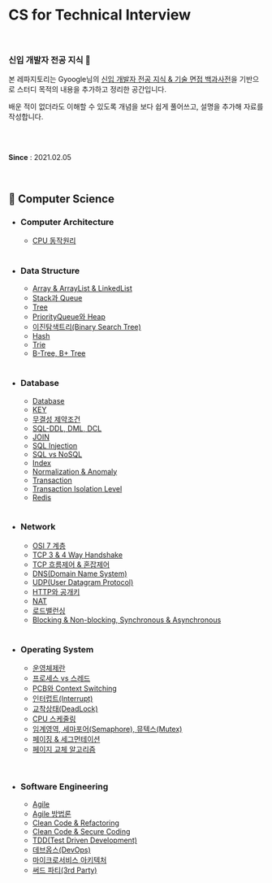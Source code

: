 # CS for Technical Interview

<br>

### 신입 개발자 전공 지식 📖

본 레파지토리는 Gyoogle님의 [신입 개발자 전공 지식 & 기술 면접 백과사전](https://github.com/gyoogle/tech-interview-for-developer)을 기반으로 스터디 목적의 내용을 추가하고 정리한 공간입니다.

배운 적이 없더라도 이해할 수 있도록 개념을 보다 쉽게 풀어쓰고, 설명을 추가해 자료를 작성합니다.

<br><br>

**Since** : 2021.02.05 

<br>

## 📌 Computer Science

- ### Computer Architecture

  - [CPU 동작원리](https://github.com/jisicTank/CS/blob/master/Computer%20Architecture/CPU%20%EB%8F%99%EC%9E%91%EC%9B%90%EB%A6%AC.md)
  
  <br>
  
- ### Data Structure

  - [Array & ArrayList & LinkedList](https://github.com/jisicTank/CS/blob/main/Data%20Structure/Array_LinkedList_ArrayList.md)
  - [Stack과 Queue](https://github.com/jisicTank/CS/blob/main/Data%20Structure/Stack_Queue.md)
  - [Tree](https://github.com/jisicTank/CS/blob/master/Data%20Structure/Tree.md)
  - [PriorityQueue와 Heap](https://github.com/jisicTank/CS/blob/master/Data%20Structure/PriorityQueue_Heap.md)
  - [이진탐색트리(Binary Search Tree)](https://github.com/jisicTank/CS/blob/master/Data%20Structure/BinarySearchTree.md)
  - [Hash](https://github.com/jisicTank/CS/blob/master/Data%20Structure/Hash.md)
  - [Trie](https://github.com/jisicTank/CS/blob/master/Data%20Structure/Trie.md)
  - [B-Tree, B+ Tree](https://github.com/jisicTank/CS/blob/master/Data%20Structure/B_Tree_BPlusTree.md)

    

  <br>

- ### Database

  - [Database](https://github.com/jisicTank/CS/blob/master/Database/Database.md)
  - [KEY](https://github.com/jisicTank/CS/blob/master/Database/KEY.md)
  - [무결성 제약조건](https://github.com/jisicTank/CS/blob/master/Database/Integrity%20constraint.md)
  - [SQL-DDL, DML, DCL](https://github.com/jisicTank/CS/blob/master/Database/SQL-DDL%2C%20DML%2C%20DCL.md)
  - [JOIN](https://github.com/jisicTank/CS/blob/master/Database/JOIN.md)
  - [SQL Injection](https://github.com/jisicTank/CS/blob/master/Database/SQL%20Injection.md)
  - [SQL vs NoSQL](https://github.com/jisicTank/CS/blob/master/Database/SQL%20VS%20NoSQL.md)
  - [Index](https://github.com/jisicTank/CS/blob/master/Database/%EC%9D%B8%EB%8D%B1%EC%8A%A4(Index).md)
  - [Normalization & Anomaly](https://github.com/jisicTank/CS/blob/master/Database/%EC%A0%95%EA%B7%9C%ED%99%94(Nomalization)%20%26%20%EC%9D%B4%EC%83%81%ED%98%84%EC%83%81(Anomaly).md)
  - [Transaction](https://github.com/jisicTank/CS/blob/master/Database/%ED%8A%B8%EB%9E%9C%EC%9E%AD%EC%85%98(Transaction).md)
  - [Transaction Isolation Level](https://github.com/jisicTank/CS/blob/master/Database/%ED%8A%B8%EB%9E%9C%EC%9E%AD%EC%85%98%20%EA%B2%A9%EB%A6%AC%20%EC%88%98%EC%A4%80(Transaction%20Isolation%20Level).md)
  - [Redis](https://github.com/jisicTank/CS/blob/master/Database/Redis.md)

  <br>

- ### Network

  - [OSI 7 계층](https://github.com/jisicTank/CS/blob/master/Network/OSI7.md)
  - [TCP 3 & 4 Way Handshake](https://github.com/jisicTank/CS/blob/master/Network/TCP_Handshake.md)
  - [TCP 흐름제어 & 혼잡제어](https://github.com/jisicTank/CS/blob/master/Network/TCP_%ED%9D%90%EB%A6%84%EC%A0%9C%EC%96%B4_%ED%98%BC%EC%9E%A1%EC%A0%9C%EC%96%B4.md)
  - [DNS(Domain Name System)](https://github.com/jisicTank/CS/blob/master/Network/DNS.md)
  - [UDP(User Datagram Protocol)](https://github.com/jisicTank/CS/blob/master/Network/DNS.md)
  - [HTTP와 공개키](https://github.com/jisicTank/CS/blob/master/Network/HTTPS%EC%99%80_%EA%B3%B5%EA%B0%9C%ED%82%A4.md)
  - [NAT](https://github.com/jisicTank/CS/blob/master/Network/NAT.md)
  - [로드밸런싱](https://github.com/jisicTank/CS/blob/master/Network/%EB%A1%9C%EB%93%9C%EB%B0%B8%EB%9F%B0%EC%8B%B1.md)
  - [Blocking & Non-blocking, Synchronous & Asynchronous](https://github.com/jisicTank/CS/blob/master/Network/Blocking%26Non-Blocking%2C%20Sync%26Async.md)
  
  <br>
  
- ### Operating System

  - [운영체제란](https://github.com/jisicTank/CS/blob/main/OS/%EC%9A%B4%EC%98%81%EC%B2%B4%EC%A0%9C%EB%9E%80.md)
  - [프로세스 vs 스레드](https://github.com/jisicTank/CS/blob/master/OS/%ED%94%84%EB%A1%9C%EC%84%B8%EC%8A%A4%20VS%20%EC%8A%A4%EB%A0%88%EB%93%9C.md)
  - [PCB와 Context Switching](https://github.com/jisicTank/CS/blob/master/OS/PCB%20%26%20Context%20Switching.md)
  - [인터럽트(Interrupt)](https://github.com/jisicTank/CS/blob/master/OS/%EC%9D%B8%ED%84%B0%EB%9F%BD%ED%8A%B8(Interrupt).md)
  - [교착상태(DeadLock)](https://github.com/jisicTank/CS/blob/master/OS/%EA%B5%90%EC%B0%A9%20%EC%83%81%ED%83%9C(DeadLock).md)
  - [CPU 스케줄링](https://github.com/jisicTank/CS/blob/master/OS/CPU%20%EC%8A%A4%EC%BC%80%EC%A4%84%EB%A7%81.md)
  - [임계영역, 세마포어(Semaphore), 뮤텍스(Mutex)](https://github.com/jisicTank/CS/blob/master/OS/%EC%9E%84%EA%B3%84%EC%98%81%EC%97%AD%2C%20%EC%84%B8%EB%A7%88%ED%8F%AC%EC%96%B4(Semaphore)%2C%20%EB%AE%A4%ED%85%8D%EC%8A%A4(Mutex).md)
  - [페이징 & 세그먼테이션](https://github.com/jisicTank/CS/blob/master/OS/%ED%8E%98%EC%9D%B4%EC%A7%95%20%26%20%EC%84%B8%EA%B7%B8%EB%A8%BC%ED%85%8C%EC%9D%B4%EC%85%98.md)
  - [페이지 교체 알고리즘](https://github.com/jisicTank/CS/blob/master/OS/%ED%8E%98%EC%9D%B4%EC%A7%80%20%EA%B5%90%EC%B2%B4%20%EC%95%8C%EA%B3%A0%EB%A6%AC%EC%A6%98.md)

<br>

- ### Software Engineering

  - [Agile](https://github.com/jisicTank/CS/blob/master/Software%20Engineering/Agile.md)
  - [Agile 방법론](https://github.com/jisicTank/CS/blob/master/Software%20Engineering/Agile%20%EB%B0%A9%EB%B2%95%EB%A1%A0.md)
  - [Clean Code & Refactoring](https://github.com/jisicTank/CS/blob/master/Software%20Engineering/Clean%20Code%20%26%20Refactoring.md)
  - [Clean Code & Secure Coding](https://github.com/jisicTank/CS/blob/master/Software%20Engineering/Clean%20Code%20%26%20Secure%20Coding.md)
  - [TDD(Test Driven Development)](https://github.com/jisicTank/CS/blob/master/Software%20Engineering/TDD(Test%20Driven%20Development).md)
  - [데브옵스(DevOps)](https://github.com/jisicTank/CS/blob/master/Software%20Engineering/%EB%8D%B0%EB%B8%8C%EC%98%B5%EC%8A%A4(DevOps).md)
  - [마이크로서비스 아키텍처](https://github.com/jisicTank/CS/blob/master/Software%20Engineering/%EB%A7%88%EC%9D%B4%ED%81%AC%EB%A1%9C%EC%84%9C%EB%B9%84%EC%8A%A4.md)
  - [써드 파티(3rd Party)](https://github.com/jisicTank/CS/blob/master/Software%20Engineering/%EC%8D%A8%EB%93%9C%20%ED%8C%8C%ED%8B%B0(3rd%20Party).md)
  

<br>
